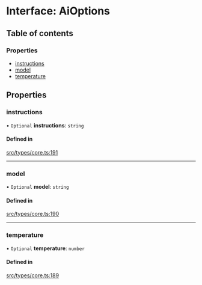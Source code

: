 # Interface: AiOptions

## Table of contents

### Properties

- [instructions](../wiki/AiOptions#instructions)
- [model](../wiki/AiOptions#model)
- [temperature](../wiki/AiOptions#temperature)

## Properties

### instructions

• `Optional` **instructions**: `string`

#### Defined in

[src/types/core.ts:191](https://github.com/decisively-io/interview-sdk/blob/d46fabdc06b3374be895c52fe9624c00f5646b37/src/types/core.ts#L191)

___

### model

• `Optional` **model**: `string`

#### Defined in

[src/types/core.ts:190](https://github.com/decisively-io/interview-sdk/blob/d46fabdc06b3374be895c52fe9624c00f5646b37/src/types/core.ts#L190)

___

### temperature

• `Optional` **temperature**: `number`

#### Defined in

[src/types/core.ts:189](https://github.com/decisively-io/interview-sdk/blob/d46fabdc06b3374be895c52fe9624c00f5646b37/src/types/core.ts#L189)
